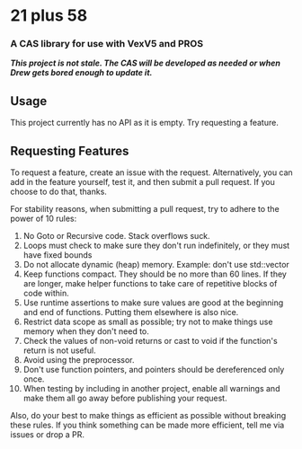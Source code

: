 # 21 plus 58
### A CAS library for use with VexV5 and PROS

***This project is not stale. The CAS will be developed as needed or when Drew gets bored enough to update it.***

## Usage
This project currently has no API as it is empty. Try requesting a feature.

## Requesting Features
To request a feature, create an issue with the request. Alternatively, you can add in the feature yourself, test it, and then submit a pull request. If you choose to do that, thanks.

For stability reasons, when submitting a pull request, try to adhere to the power of 10 rules:

1. No Goto or Recursive code. Stack overflows suck.
2. Loops must check to make sure they don't run indefinitely, or they must have fixed bounds
3. Do not allocate dynamic (heap) memory. Example: don't use std::vector
4. Keep functions compact. They should be no more than 60 lines. If they are longer, make helper functions to take care of repetitive blocks of code within.
5. Use runtime assertions to make sure values are good at the beginning and end of functions. Putting them elsewhere is also nice.
6. Restrict data scope as small as possible; try not to make things use memory when they don't need to.
7. Check the values of non-void returns or cast to void if the function's return is not useful.
8. Avoid using the preprocessor.
9. Don't use function pointers, and pointers should be dereferenced only once.
10. When testing by including in another project, enable all warnings and make them all go away before publishing your request.

Also, do your best to make things as efficient as possible without breaking these rules. If you think something can be made more efficient, tell me via issues or drop a PR. 
